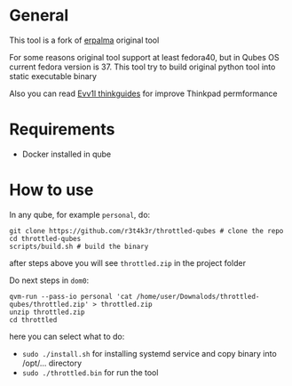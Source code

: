 # General
This tool is a fork of [erpalma](https://github.com/erpalma/throttled) original tool

For some reasons original tool support at least fedora40, but in Qubes OS current fedora version is 37.
This tool try to build original python tool into static executable binary

Also you can read [Evv1l thinkguides](https://evv1l.space/thinkguides/mods_and_fixes/fixing-throttling-issues/) for improve Thinkpad permformance

# Requirements
- Docker installed in qube

# How to use
In any qube, for example `personal`, do:
```
git clone https://github.com/r3t4k3r/throttled-qubes # clone the repo
cd throttled-qubes
scripts/build.sh # build the binary
```

after steps above you will see `throttled.zip` in the project folder

Do next steps in `dom0`:
```
qvm-run --pass-io personal 'cat /home/user/Downalods/throttled-qubes/throttled.zip' > throttled.zip
unzip throttled.zip
cd throttled
```

here you can select what to do:
- `sudo ./install.sh` for installing systemd service and copy binary into /opt/... directory
- `sudo ./throttled.bin` for run the tool
